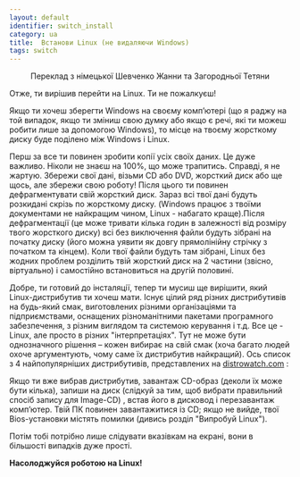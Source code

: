 ```yaml
---
layout: default
identifier: switch_install
category: ua
title:  Встанови Linux (не видаляючи Windows)
tags: switch
---
```


<p align="center">Переклад з німецької Шевченко Жанни та Загородньої Тетяни

Отже, ти вирішив  перейти на  Linux. Ти не пожалкуєш!

Якщо ти хочеш зберегти Windows на своєму комп’ютері (що я раджу на той випадок, якщо ти зміниш свою думку або якщо є речі, які ти можеш робити лише за допомогою  Windows), то місце на твоєму жорсткому диску буде поділено між Windows і Linux.

Перш за все ти повинен зробити копії усіх своїх даних. Це дуже важливо. Ніколи не знаєш на 100%, що може трапитись. Справді, я не жартую. Збережи свої дані, візьми CD або DVD, жорсткий диск або ще щось, але збережи свою роботу!
Після цього ти повинен дефрагментувати свій жорсткий диск. Зараз всі твої дані будуть розкидані скрізь по жорсткому диску. (Windows працює з твоїми документами не найкращим чином,  Linux - набагато краще).Після дефрагментації (це може тривати кілька годин в залежності від розміру твого жорсткого диску) всі без виключення файли будуть зібрані на початку диску (його можна уявити як довгу прямолінійну стрічку з початком та кінцем). Коли твої файли будуть там зібрані, Linux без жодних проблем розділить твій жорсткий диск на 2 частини (звісно, віртуально) і самостійно встановиться на другій половині. 

Добре, ти готовий до інсталяції, тепер ти мусиш ще вирішити, який Linux-дистрибутив ти хочеш мати. Існує цілий ряд різних дистрибутивів на будь-який смак, виготовлених різними організаціями та підприємствами, оснащених різноманітними пакетами програмного забезпечення, з різним виглядом та системою керування і т.д. Все це - Linux, але просто в різних "інтерпретаціях". Тут не може бути однозначного рішення – кожен вибирає на свій смак (хоча багато людей охоче аргументують, чому саме їх дистрибутив найкращий). Ось список з 4 найпопулярніших дистрибутивів, представлених на <a 
href="http://www.distrowatch.com">distrowatch.com</a> :

<? make_distros_table() ?>

Якщо ти вже вибрав дистрибутив, завантаж CD-образ (деколи їх може бути кілька), запиши на диск (слідкуй за тим, щоб вибрати правильний спосіб запису для Image-CD) , встав його в дисковод і перезавантаж комп’ютер. Твій ПК повинен завантажитися із CD; якщо не вийде, твої  Вios-установки містять помилки (дивись розділ "Випробуй Linux").

Потім тобі потрібно лише слідувати вказівкам на екрані, вони в більшості випадків дуже прості.

<b>Насолоджуйся  роботою на Linux!</b>

